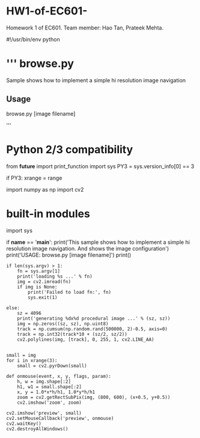 # HW1-of-EC601-
Homework 1 of EC601. Team member: Hao Tan, Prateek Mehta.

#!/usr/bin/env python

'''
browse.py
=========

Sample shows how to implement a simple hi resolution image navigation

Usage
-----
browse.py [image filename]

'''

# Python 2/3 compatibility
from __future__ import print_function
import sys
PY3 = sys.version_info[0] == 3

if PY3:
    xrange = range

import numpy as np
import cv2

# built-in modules
import sys

if __name__ == '__main__':
    print('This sample shows how to implement a simple hi resolution image navigation. And shows the image configuration')
    print('USAGE: browse.py [image filename]')
    print()

    if len(sys.argv) > 1:
        fn = sys.argv[1]
        print('loading %s ...' % fn)
        img = cv2.imread(fn)
        if img is None:
            print('Failed to load fn:', fn)
            sys.exit(1)

    else:
        sz = 4096
        print('generating %dx%d procedural image ...' % (sz, sz))
        img = np.zeros((sz, sz), np.uint8)
        track = np.cumsum(np.random.rand(500000, 2)-0.5, axis=0)
        track = np.int32(track*10 + (sz/2, sz/2))
        cv2.polylines(img, [track], 0, 255, 1, cv2.LINE_AA)


    small = img
    for i in xrange(3):
        small = cv2.pyrDown(small)

    def onmouse(event, x, y, flags, param):
        h, w = img.shape[:2]
        h1, w1 = small.shape[:2]
        x, y = 1.0*x*h/h1, 1.0*y*h/h1
        zoom = cv2.getRectSubPix(img, (800, 600), (x+0.5, y+0.5))
        cv2.imshow('zoom', zoom)

    cv2.imshow('preview', small)
    cv2.setMouseCallback('preview', onmouse)
    cv2.waitKey()
    cv2.destroyAllWindows()

